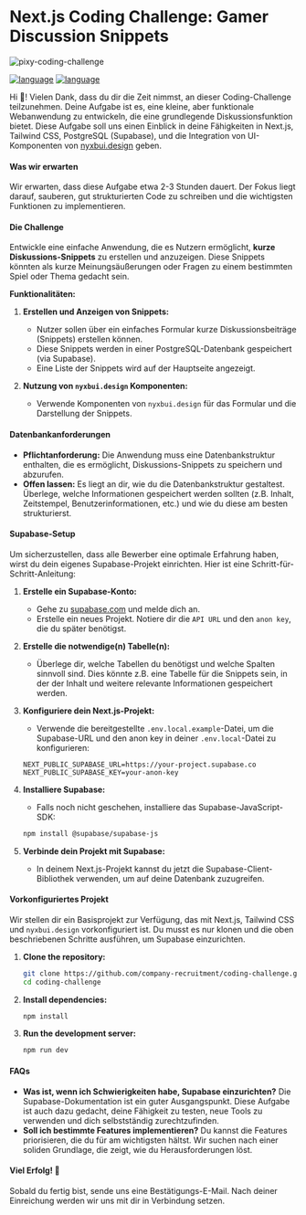 # **Next.js Coding Challenge: Gamer Discussion Snippets**

![pixy-coding-challenge](https://raw.githubusercontent.com/company-recruitment/coding-challenge/main/assets/pixy-coding-challenge.png)

[![language](https://img.shields.io/badge/language-English-121212.svg?style=for-the-badge&labelColor=121212f2&color=9945FF)](https://github.com/company-recruitment/coding-challenge/blob/main/README.md)
[![language](https://img.shields.io/badge/language-German-121212.svg?style=for-the-badge&labelColor=121212f2&color=9945FF)](https://github.com/company-recruitment/coding-challenge/blob/main/README-de.md)

Hi 👋! Vielen Dank, dass du dir die Zeit nimmst, an dieser Coding-Challenge teilzunehmen. Deine Aufgabe ist es, eine kleine, aber funktionale Webanwendung zu entwickeln, die eine grundlegende Diskussionsfunktion bietet. Diese Aufgabe soll uns einen Einblick in deine Fähigkeiten in Next.js, Tailwind CSS, PostgreSQL (Supabase), und die Integration von UI-Komponenten von [nyxbui.design](https://nyxbui.design) geben.

#### **Was wir erwarten**

Wir erwarten, dass diese Aufgabe etwa 2-3 Stunden dauert. Der Fokus liegt darauf, sauberen, gut strukturierten Code zu schreiben und die wichtigsten Funktionen zu implementieren.

#### **Die Challenge**

Entwickle eine einfache Anwendung, die es Nutzern ermöglicht, **kurze Diskussions-Snippets** zu erstellen und anzuzeigen. Diese Snippets könnten als kurze Meinungsäußerungen oder Fragen zu einem bestimmten Spiel oder Thema gedacht sein.

**Funktionalitäten:**

1. **Erstellen und Anzeigen von Snippets:**

   - Nutzer sollen über ein einfaches Formular kurze Diskussionsbeiträge (Snippets) erstellen können.
   - Diese Snippets werden in einer PostgreSQL-Datenbank gespeichert (via Supabase).
   - Eine Liste der Snippets wird auf der Hauptseite angezeigt.

2. **Nutzung von `nyxbui.design` Komponenten:**
   - Verwende Komponenten von `nyxbui.design` für das Formular und die Darstellung der Snippets.

#### **Datenbankanforderungen**

- **Pflichtanforderung:** Die Anwendung muss eine Datenbankstruktur enthalten, die es ermöglicht, Diskussions-Snippets zu speichern und abzurufen.
- **Offen lassen:** Es liegt an dir, wie du die Datenbankstruktur gestaltest. Überlege, welche Informationen gespeichert werden sollten (z.B. Inhalt, Zeitstempel, Benutzerinformationen, etc.) und wie du diese am besten strukturierst.

#### **Supabase-Setup**

Um sicherzustellen, dass alle Bewerber eine optimale Erfahrung haben, wirst du dein eigenes Supabase-Projekt einrichten. Hier ist eine Schritt-für-Schritt-Anleitung:

1. **Erstelle ein Supabase-Konto:**

   - Gehe zu [supabase.com](https://supabase.com) und melde dich an.
   - Erstelle ein neues Projekt. Notiere dir die `API URL` und den `anon key`, die du später benötigst.

2. **Erstelle die notwendige(n) Tabelle(n):**

   - Überlege dir, welche Tabellen du benötigst und welche Spalten sinnvoll sind. Dies könnte z.B. eine Tabelle für die Snippets sein, in der der Inhalt und weitere relevante Informationen gespeichert werden.

3. **Konfiguriere dein Next.js-Projekt:**

   - Verwende die bereitgestellte `.env.local.example`-Datei, um die Supabase-URL und den anon key in deiner `.env.local`-Datei zu konfigurieren:

   ```plaintext
   NEXT_PUBLIC_SUPABASE_URL=https://your-project.supabase.co
   NEXT_PUBLIC_SUPABASE_KEY=your-anon-key
   ```

4. **Installiere Supabase:**

   - Falls noch nicht geschehen, installiere das Supabase-JavaScript-SDK:

   ```bash
   npm install @supabase/supabase-js
   ```

5. **Verbinde dein Projekt mit Supabase:**
   - In deinem Next.js-Projekt kannst du jetzt die Supabase-Client-Bibliothek verwenden, um auf deine Datenbank zuzugreifen.

#### **Vorkonfiguriertes Projekt**

Wir stellen dir ein Basisprojekt zur Verfügung, das mit Next.js, Tailwind CSS und `nyxbui.design` vorkonfiguriert ist. Du musst es nur klonen und die oben beschriebenen Schritte ausführen, um Supabase einzurichten.

1. **Clone the repository:**

   ```bash
   git clone https://github.com/company-recruitment/coding-challenge.git
   cd coding-challenge
   ```

2. **Install dependencies:**

   ```bash
   npm install
   ```

3. **Run the development server:**
   ```bash
   npm run dev
   ```

#### **FAQs**

- **Was ist, wenn ich Schwierigkeiten habe, Supabase einzurichten?** Die Supabase-Dokumentation ist ein guter Ausgangspunkt. Diese Aufgabe ist auch dazu gedacht, deine Fähigkeit zu testen, neue Tools zu verwenden und dich selbstständig zurechtzufinden.
- **Soll ich bestimmte Features implementieren?** Du kannst die Features priorisieren, die du für am wichtigsten hältst. Wir suchen nach einer soliden Grundlage, die zeigt, wie du Herausforderungen löst.

#### **Viel Erfolg! 💪**

Sobald du fertig bist, sende uns eine Bestätigungs-E-Mail. Nach deiner Einreichung werden wir uns mit dir in Verbindung setzen.
